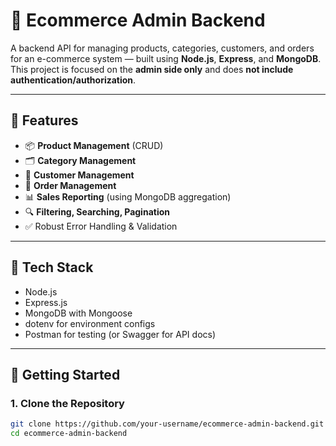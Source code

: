 # 🛒 Ecommerce Admin Backend

A backend API for managing products, categories, customers, and orders for an e-commerce system — built using **Node.js**, **Express**, and **MongoDB**. This project is focused on the **admin side only** and does **not include authentication/authorization**.

---

## 📁 Features

- 📦 **Product Management** (CRUD)
- 🗂️ **Category Management**
- 👤 **Customer Management**
- 🧾 **Order Management**
- 📊 **Sales Reporting** (using MongoDB aggregation)
- 🔍 **Filtering, Searching, Pagination**
- ✅ Robust Error Handling & Validation

---

## 🧰 Tech Stack

- Node.js
- Express.js
- MongoDB with Mongoose
- dotenv for environment configs
- Postman for testing (or Swagger for API docs)

---

## 🚀 Getting Started

### 1. Clone the Repository
```bash
git clone https://github.com/your-username/ecommerce-admin-backend.git
cd ecommerce-admin-backend
